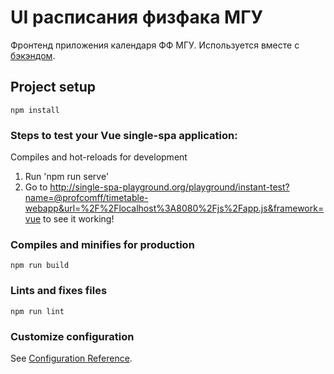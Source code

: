 # UI расписания физфака МГУ

Фронтенд приложения календаря ФФ МГУ. Используется вместе с [бэкэндом](https://github.com/profcomff/timetable-backend/).


## Project setup
```
npm install
```

### Steps to test your Vue single-spa application:
Compiles and hot-reloads for development
1. Run 'npm run serve'
2. Go to http://single-spa-playground.org/playground/instant-test?name=@profcomff/timetable-webapp&url=%2F%2Flocalhost%3A8080%2Fjs%2Fapp.js&framework=vue to see it working!

### Compiles and minifies for production
```
npm run build
```

### Lints and fixes files
```
npm run lint
```

### Customize configuration
See [Configuration Reference](https://cli.vuejs.org/config/).
